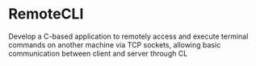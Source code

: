 # RemoteCLI
Develop a C-based application to remotely access and execute terminal commands on another machine via TCP sockets, allowing basic communication between client and server through CL
